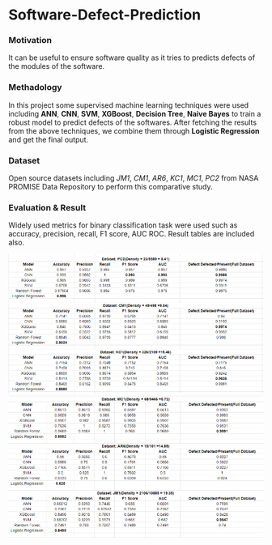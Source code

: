 # Software-Defect-Prediction
### Motivation
It can be useful to ensure software quality as it tries to predicts defects of the modules of the software.

### Methadology

In this project some supervised machine learning techniques were used including **ANN**, **CNN**, **SVM**, **XGBoost**, **Decision Tree**, **Naive Bayes** to train a robust model to predict defects of the softwares. After fetching the results from the above techniques, we combine them through **Logistic Regression** and get the final output.

### Dataset

Open source datasets including *JM1*, *CM1*, *AR6*, *KC1*, *MC1*, *PC2* from NASA PROMISE Data Repository to perform this comparative study.

### Evaluation & Result

Widely used metrics for binary classification task were used such as accuracy, precision, recall, F1 score, AUC ROC. Result tables are included also.

![Table](https://github.com/ratulMahjabin/Software-Defect-Prediction/blob/main/image/table1.PNG)
![Table](https://github.com/ratulMahjabin/Software-Defect-Prediction/blob/main/image/table2.PNG)

